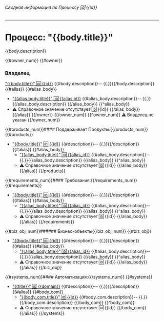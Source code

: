 ###### Сводная информация по Процессу :id: {{id}}

---
# Процесс: "{{body.title}}" 

{{body.description}}

{{#owner_num}}
{{#owner}}
### Владелец
["{{body.title}}" :id: {{id}}](/entities/seaf.ba.parties/party_summary?domain={{id}}) {{#body.description}}-- {{.}}{{/body.description}}
{{#alias}}
{{#alias_body}}
* ["{{alias.body.title}}" :id: {{alias.id}}](/entities/seaf.ba.parties/party_summary?domain={{alias.id}}) {{#alias_body.description}}-- {{.}}{{/alias_body.description}}
{{/alias_body}} 
{{^alias_body}}
* :warning: Справочное значение отсутствует :id: {{id}}
{{/alias_body}}
{{/alias}}
{{/owner}}
{{/owner_num}}
{{^owner_num}}
:warning: Владелец не указан
{{/owner_num}}


{{#products_num}}#### Поддерживает Продукты:{{/products_num}}
{{#products}}
* ["{{body.title}}" :id: {{id}}](/entities/seaf.ba.products/product_summary?id={{id}}) {{#description}}-- {{.}}{{/description}}
{{#alias}}
{{#alias_body}}
    * ["{{alias_body.title}}" :id: {{alias_id}}](/entities/seaf.ba.products/product_summary?id={{alias_id}}) {{#alias_body.description}}-- {{.}}{{/alias_body.description}}
{{/alias_body}} 
{{^alias_body}}
    * :warning: Справочное значение отсутствует :id: {{id}}
{{/alias_body}}
{{/alias}}
{{/products}}

{{#requirements_num}}#### Требования:{{/requirements_num}}
{{#requirements}}
* ["{{body.title}}" :id: {{id}}](/entities/seaf.change.requirements/blank?seaf-req-id={{id}}) {{#description}}-- {{.}}{{/description}}
{{#alias}}
{{#alias_body}}
    * ["{{alias_body.title}}" :id: {{alias_id}}](/entities/seaf.change.requirements/blank?seaf-req-id={{alias_id}}) {{#alias_body.description}}-- {{.}}{{/alias_body.description}}
{{/alias_body}} 
{{^alias_body}}
    * :warning: Справочное значение отсутствует :id: {{id}}
{{/alias_body}}
{{/alias}}
{{/requirements}}


{{#biz_obj_num}}###### Бизнес-объекты{{/biz_obj_num}}
{{#biz_obj}}
* ["{{body.title}}" :id: {{id}}](/entities/seaf.ia.business_objects/card?id={{id}}) {{#description}}-- {{.}}{{/description}}
{{#alias}}
{{#alias_body}}
    * ["{{alias_body.title}}" :id: {{alias_id}}](/entities/seaf.ia.business_objects/card?id={{alias_id}}) {{#alias_body.description}}-- {{.}}{{/alias_body.description}}
{{/alias_body}} 
{{^alias_body}}
    * :warning: Справочное значение отсутствует :id: {{id}}
{{/alias_body}}
{{/alias}}
{{/biz_obj}}


{{#systems_num}}#### Автоматизация:{{/systems_num}}
{{#systems}}
* ["{{title}}" :id: {{domain}}](/entities/component/summary?component={{id}}) {{#description}}-- {{.}}{{/description}}
{{#alias}}
{{#body_com}}
    * ["{{body_com.title}}" :id: {{id}}](/entities/component/summary?component={{id}}) {{#body_com.description}}-- {{.}}{{/body_com.description}}
{{/body_com}} 
{{^body_com}}
    * :warning: Справочное значение отсутствует :id: {{id}}
{{/body_com}}
{{/alias}}
{{/systems}}


